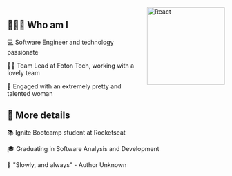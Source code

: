 <img src="https://svgshare.com/i/Zjo.svg" align="right" alt="React" width="180">

## 🧑🏻‍💻 Who am I
<p>
  💻 Software Engineer and technology passionate
</p>
<p>
  🥷🏽 Team Lead at Foton Tech, working with a lovely team
</p>
<p>
  💍 Engaged with an extremely pretty and talented woman

## 📓 More details

<p>
  <p>
  📚 Ignite Bootcamp student at Rocketseat
  </p>
  <p>
  🎓 Graduating in Software Analysis and Development
  </p> 
  <p>
  🎯 "Slowly, and always" - Author Unknown
  </p>
</p>

